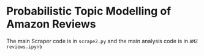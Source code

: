 # Probabilistic Topic Modelling of Amazon Reviews

The main Scraper code is in `scrape2.py` and the main analysis code is in `AMZ reviews.ipynb`

